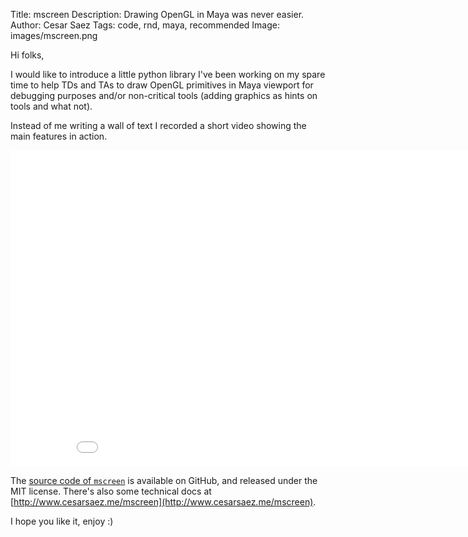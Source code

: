 Title: mscreen
Description: Drawing OpenGL in Maya was never easier.
Author: Cesar Saez
Tags: code, rnd, maya, recommended
Image: images/mscreen.png

Hi folks,

I would like to introduce a little python library I've been working on my spare
time to help TDs and TAs to draw OpenGL primitives in Maya viewport for
debugging purposes and/or non-critical tools (adding graphics as hints on tools
and what not).

Instead of me writing a wall of text I recorded a short video showing the main
features in action.

<div class="flex-video widescreen">
<iframe src="//player.vimeo.com/video/172564385?title=0&amp;byline=0&amp;portrait=0" width="900" height="506" frameborder="0" webkitallowfullscreen mozallowfullscreen allowfullscreen></iframe>
</div>


The [source code of `mscreen`](https://github.com/csaez/mscreen) is available
on GitHub, and released under the MIT license. There's also some technical docs
at [http://www.cesarsaez.me/mscreen](http://www.cesarsaez.me/mscreen).


I hope you like it, enjoy :)
